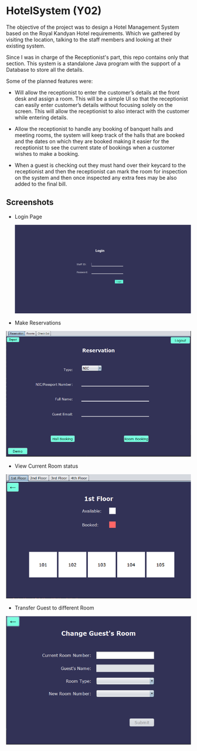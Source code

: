 # HotelSystem (Y02)

The objective of the project was to design a Hotel Management System based on the Royal Kandyan
Hotel requirements. Which we gathered by visiting the location, talking to the staff members and looking at their existing system.

Since I was in charge of the Receptionist's part, this repo contains only that section. This system is a standalone Java program with the support of a Database to store all the details.


Some of the planned features were:
  * Will allow the receptionist to enter the customer’s details at the front desk and assign a room. This will be a simple UI so that the receptionist can easily enter customer’s details without focusing solely on the screen. This will allow the receptionist to also interact with the customer while entering details.
  
  * Allow the receptionist to handle any booking of banquet halls and meeting rooms, the system will keep track of the halls that are booked and the dates on which they are booked making it easier for the receptionist to see the current state of bookings when a customer wishes to make a booking.
  
  * When a guest is checking out they must hand over their keycard to the receptionist and then the receptionist can mark the room for inspection on the system and then once inspected any extra fees may be also added to the final bill.
  
  

## Screenshots

* Login Page
  
  ![Login Page](https://raw.githubusercontent.com/dsjiffry/HotelSystem/master/Screenshots/Login%20Page.PNG?token=AJIMP7Q2VHTEEDT5SQPJQPS53EUQI)
  
* Make Reservations
 
 ![Make Reservations](https://raw.githubusercontent.com/dsjiffry/HotelSystem/master/Screenshots/Make%20Reservation.PNG?token=AJIMP7S33TOTJKGHMRZ2VSC53EUUC)
 
 * View Current Room status
 
 ![Room Status](https://raw.githubusercontent.com/dsjiffry/HotelSystem/master/Screenshots/Room%20View.PNG?token=AJIMP7VJ2D5SSABBEJBABES53EUUG)
 
* Transfer Guest to different Room
 
 ![Transfer Guest](https://raw.githubusercontent.com/dsjiffry/HotelSystem/master/Screenshots/Transfer%20Guest.PNG?token=AJIMP7TIZRLCHNYEKBMPLFK53EUUK)
 
 
 
 
